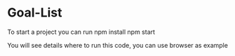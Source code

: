 # Goal-List

To start a project you can run 
  npm install
  npm start

You will see details where to run this code, you can use browser as example

